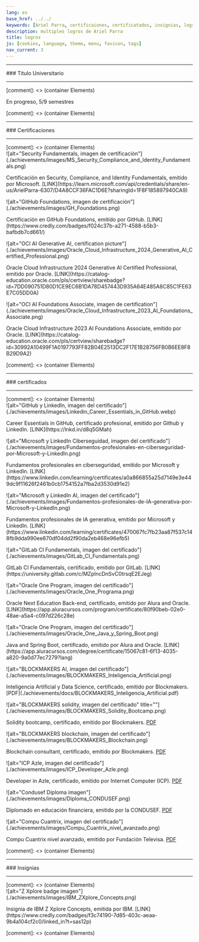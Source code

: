 ```yaml
---
lang: es
base_href: ../../
keywords: [Ariel Parra, certificaiones, certificatados, insignias, logros, titulo, diplomas]
description: multiples logros de Ariel Parra
title: logros
js: [cookies, language, theme, menu, favicon, tags]
nav_current: 3
---
```


<div class="container">
    <div class="card" data-tags="degree">
      <hr>
      <div class="center">
        ### Titulo Universitario
      </div>
      <hr> 
    </div>
  </div>[comment]: <> (container Elements)
  <div class="container grid">
    <div class="card" data-tags="degree">
      <div class="center">
        <p>En progreso, 5/9 semestres</p>
      </div>
      <div class="progress-bar">
        <div class="progress" style="width: 55.55%;"></div>
      </div>
    </div>
  </div>[comment]: <> (container Elements)
  <div class="container">
    <div class="card" data-tags="certification">
      <hr>
      <div class="center">
        ### Certificaciones
      </div>
      <hr>
    </div>
  </div>[comment]: <> (container Elements)
  <div class="container grid max-width">
    <div class="card" data-tags="certification cybersecurity">
      ![alt="Security Fundamentals, imagen de certificación"](./achievements/images/MS_Security_Compliance_and_Identity_Fundamentals.png)
      <div class="center">
        <p>
          Certificación en Security, Compliance, and Identity Fundamentals, emitido por Microsoft.
          [LINK](https://learn.microsoft.com/api/credentials/share/en-us/ArielParra-6307/D4A8CCF36FAC1D6E?sharingId=1F8F185897940CA9)
        </p>
      </div>
    </div>
    <div class="card" data-tags="certification devops">
      ![alt="GitHub Foundations, imagen de certificación"](./achievements/images/GH_Foundations.png)
      <div class="center">
        <p>
          Certificación en GitHub Foundations, emitido por GitHub.
          [LINK](https://www.credly.com/badges/f024c37b-a271-4588-b5b3-bafbdb7cd661/)
        </p>
      </div>
    </div>
    <div class="card" data-tags="certification ai cloud">
      ![alt="OCI AI Generative AI, certification picture"](./achievements/images/Oracle_Cloud_Infrastructure_2024_Generative_AI_Certified_Professional.png)
      <div class="center">
        <p>
          Oracle Cloud Infrastructure 2024 Generative AI Certified Professional, emitido por Oracle.
          [LINK](https://catalog-education.oracle.com/pls/certview/sharebadge?id=7DD090751D80D1CE9EC6B1DA78D457443D935A64E485A8C85C1FE63E7C05DD0A)
        </p>
      </div>
    </div>
    <div class="card" data-tags="certification ai cloud">
      ![alt="OCI AI Foundations Associate, imagen de certification"](./achievements/images/Oracle_Cloud_Infrastructure_2023_AI_Foundations_Associate.png)
      <div class="center">
        <p>
          Oracle Cloud Infrastructure 2023 AI Foundations Associate, emitido por Oracle.
          [LINK](https://catalog-education.oracle.com/pls/certview/sharebadge?id=30992A10499F1A0197793FF82B04E2513DC2F17E1B28756FB0B6EE8F8B29D9A2)
        </p>
      </div>
    </div>
  </div>[comment]: <> (container Elements)
  <div class="container">
    <div class="card" data-tags="certificate">
      <hr>
      <div class="center">
        ### certificados
      </div>
      <hr>
    </div>
  </div>[comment]: <> (container Elements)
  <div class="container grid max-width">
    <div class="card" data-tags="certificate devops">
      ![alt="GitHub y LinkedIn, imagen del certificado"](./achievements/images/Linkedin_Career_Essentials_in_GitHub.webp)
      <div class="center">
        <p>
          Career Essentials in GitHub, certificado profesional, emitido por Github y LinkedIn.
          [LINK](https://lnkd.in/d8q5GMah)
        </p>
      </div>
    </div>
    <div class="card" data-tags="certificate cybersecurity">
      ![alt="Microsoft y LinkedIn Ciberseguidad, imagen del certificado"](./achievements/images/Fundamentos-profesionales-en-ciberseguridad-por-Microsoft-y-LinkedIn.png)
      <div class="center">
        <p>
          Fundamentos profesionales en ciberseguridad, emitido por Microsoft y LinkedIn.
          [LINK](https://www.linkedin.com/learning/certificates/a0a866855a25d7149e3e449dc9f11626f2461b0cb1754152a7fba2d3530d91e2)
        </p>
      </div>
    </div>
    <div class="card" data-tags="certificate ai">
      ![alt="Microsoft y LinkedIn AI, imagen del certificado"](./achievements/images/Fundamentos-profesionales-de-IA-generativa-por-Microsoft-y-LinkedIn.png)
      <div class="center">
        <p>
          Fundamentos profesionales de IA generativa, emitido por Microsoft y LinkedIn.
          [LINK](https://www.linkedin.com/learning/certificates/470067fc7fb23aa87f537c148fb9dda990ee870df04dd2f90da2eb468e96efb5)
        </p>
      </div>
    </div>
    <div class="card" data-tags="certificate devops">
      ![alt="GitLab CI Fundamentals, imagen del certificado"](./achievements/images/GitLab_CI_Fundamentals.png)
      <div class="center">
        <p>
          GitLab CI Fundamentals, certificado, emitido por GitLab.
          [LINK](https://university.gitlab.com/c/MZpIncDnSvC0trsqE2EJeg)
        </p>
      </div>
    </div>
    <div class="card" data-tags="certificate progamming">
      ![alt="Oracle One Program, imagen del certificado"](./achievements/images/Oracle_One_Programa.png)
      <div class="center">
        <p>
          Oracle Next Education Back-end, certificado, emitido por Alura and Oracle.
          [LINK](https://app.aluracursos.com/program/certificate/80f90beb-02e0-48ae-a5a4-c097d226c28e)
        </p>
      </div>
    </div>
    <div class="card" data-tags="certificate progamming">
      ![alt="Oracle One Program, imagen del certificado"](./achievements/images/Oracle_One_Java_y_Spring_Boot.png)
      <div class="center">
        <p>
          Java and Spring Boot, certificado, emitido por Alura and Oracle.
          [LINK](https://app.aluracursos.com/degree/certificate/15067c81-6f13-4035-a820-9a0d77ec7279?lang)
        </p>
      </div>
    </div>
    <div class="card" data-tags="certificate datascience ai">
      ![alt="BLOCKMAKERS AI, imagen del certificado"](./achievements/images/BLOCKMAKERS_Inteligencia_Artificial.png)
      <div class="center">
        <p>
          Inteligencia Artificial y Data Science, certificado, emitido por Blockmakers.
          [PDF](./achievements/docs/BLOCKMAKERS_Inteligencia_Artificial.pdf)
        </p>
      </div>
    </div>
    <div class="card" data-tags="certificate blockchain progamming">
     ![alt="BLOCKMAKERS solidity, imagen del certificado" title=""](./achievements/images/BLOCKMAKERS_Solidity_Bootcamp.png)
      <div class="center">
        <p>
          Solidity bootcamp, certificado, emitido por Blockmakers.
          <a href=./achievements/docs/BLOCKMAKERS_Solidity_Bootcamp.pdf>PDF</a>
        </p>
      </div>
    </div>
    <div class="card" data-tags="certificate blockchain">
      ![alt="BLOCKMAKERS blockchain, imagen del certificado"](./achievements/images/BLOCKMAKERS_Blockchain.png)
      <div class="center">
        <p>
          Blockchain consultant, certificado, emitido por Blockmakers.
          <a href=./achievements/docs/BLOCKMAKERS_Blockchain.pdf>PDF</a>
        </p>
      </div>
    </div>
    <div class="card" data-tags="certificate blockchain progamming">
      ![alt="ICP Azle, imagen del certificado"](./achievements/images/ICP_Developer_Azle.png)
      <div class="center">
        <p>
          Developer in Azle, certificado, emitido por Internet Computer (ICP).
          <a href=./achievements/docs/ICP_Developer_Azle.pdf>PDF</a>
        </p>
      </div>
    </div>
    <div class="card" data-tags="certificate">
      ![alt="Condusef Diploma imagen"](./achievements/images/Diploma_CONDUSEF.png)
      <div class="center">
        <p>
          Diplomado en educación financiera, emitido por la CONDUSEF.
          <a href=./achievements/docs/Diploma_CONDUSEF.pdf>PDF</a>
        </p>
      </div>
    </div>
    <div class="card" data-tags="certificate">
      ![alt="Compu Cuantrix, imagen del certificado"](./achievements/images/Compu_Cuantrix_nivel_avanzado.png)
      <div class="center">
        <p>
          Compu Cuantrix nivel avanzado, emitido por Fundación Televisa.
          <a href=./achievements/docs/Compu_Cuantrix_nivel_avanzado.pdf>PDF</a>
        </p>
      </div>
    </div>
  </div>[comment]: <> (container Elements)
  <div class="container">
    <div class="card" data-tags="badge">
      <hr>
      <div class="center">
        ### Insignias
      </div>
      <hr>
    </div>
  </div>[comment]: <> (container Elements)
  <div class="container grid max-width">
    <div class="card" data-tags="badge cloud networks">
      ![alt="Z Xplore badge imagen"](./achievements/images/IBM_ZXplore_Concepts.png)
      <div class="center">
        <p>
          Insignia de IBM Z Xplore Concepts, emitida por IBM.
          [LINK](https://www.credly.com/badges/f3c74190-7d85-403c-aeaa-9b4a104cf2c0/linked_in?t=sas12p)
        </p>
      </div>
    </div>
  </div>[comment]: <> (container Elements)
